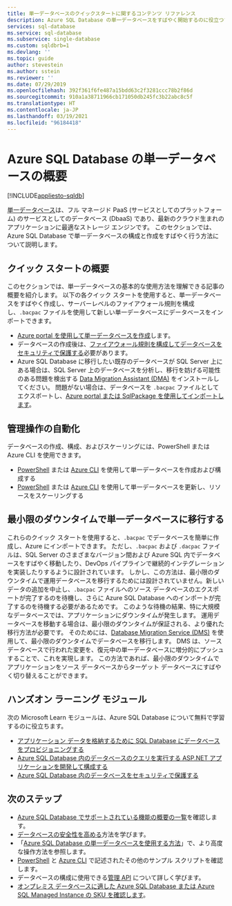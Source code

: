 ```yaml
---
title: 単一データベースのクイックスタートに関するコンテンツ リファレンス
description: Azure SQL Database の単一データベースをすばやく開始するのに役立つすべてのクイックスタートのコンテンツ リファレンスを確認できます。
services: sql-database
ms.service: sql-database
ms.subservice: single-database
ms.custom: sqldbrb=1
ms.devlang: ''
ms.topic: guide
author: stevestein
ms.author: sstein
ms.reviewer: ''
ms.date: 07/29/2019
ms.openlocfilehash: 392f361f6fe487a15bdd63c2f3281ccc78b2f86d
ms.sourcegitcommit: 910a1a38711966cb171050db245fc3b22abc8c5f
ms.translationtype: HT
ms.contentlocale: ja-JP
ms.lasthandoff: 03/19/2021
ms.locfileid: "96184418"
---
```

# <a name="getting-started-with-single-databases-in-azure-sql-database"></a>Azure SQL Database の単一データベースの概要
[!INCLUDE[appliesto-sqldb](../includes/appliesto-sqldb.md)]

[単一データベース](../index.yml)は、フル マネージド PaaS (サービスとしてのプラットフォーム) のサービスとしてのデータベース (DbaaS) であり、最新のクラウド生まれのアプリケーションに最適なストレージ エンジンです。 このセクションでは、Azure SQL Database で単一データベースの構成と作成をすばやく行う方法について説明します。

## <a name="quickstart-overview"></a>クイック スタートの概要

このセクションでは、単一データベースの基本的な使用方法を理解できる記事の概要を紹介します。 以下の各クイック スタートを使用すると、単一データベースをすばやく作成し、サーバーレベルのファイアウォール規則を構成し、`.bacpac` ファイルを使用して新しい単一データベースにデータベースをインポートできます。

- [Azure portal を使用して単一データベースを作成](single-database-create-quickstart.md)します。
- データベースの作成後は、[ファイアウォール規則を構成してデータベースをセキュリティで保護する](firewall-create-server-level-portal-quickstart.md)必要があります。
- Azure SQL Database に移行したい既存のデータベースが SQL Server 上にある場合は、SQL Server 上のデータベースを分析し、移行を妨げる可能性のある問題を検出する [Data Migration Assistant (DMA)](https://www.microsoft.com/download/details.aspx?id=53595) をインストールしてください。 問題がない場合は、データベースを `.bacpac` ファイルとしてエクスポートし、[Azure portal または SqlPackage を使用してインポートします](database-import.md)。


## <a name="automating-management-operations"></a>管理操作の自動化

データベースの作成、構成、およびスケーリングには、PowerShell または Azure CLI を使用できます。

- [PowerShell](scripts/create-and-configure-database-powershell.md) または [Azure CLI](scripts/create-and-configure-database-cli.md) を使用して単一データベースを作成および構成する
- [PowerShell](scripts/monitor-and-scale-database-powershell.md) または [Azure CLI](scripts/monitor-and-scale-database-cli.md) を使用して単一データベースを更新し、リソースをスケーリングする

## <a name="migrating-to-a-single-database-with-minimal-downtime"></a>最小限のダウンタイムで単一データベースに移行する

これらのクイック スタートを使用すると、`.bacpac` でデータベースを簡単に作成し、Azure にインポートできます。 ただし、`.bacpac` および `.dacpac` ファイルは、SQL Server のさまざまなバージョン間および Azure SQL 内でデータベースをすばやく移動したり、DevOps パイプラインで継続的インテグレーションを実装したりするように設計されています。 しかし、この方法は、最小限のダウンタイムで運用データベースを移行するためには設計されていません。新しいデータの追加を中止し、`.bacpac` ファイルへのソース データベースのエクスポートが完了するのを待機し、さらに Azure SQL Database へのインポートが完了するのを待機する必要があるためです。 このような待機の結果、特に大規模なデータベースでは、アプリケーションにダウンタイムが発生します。 運用データベースを移動する場合は、最小限のダウンタイムが保証される、より優れた移行方法が必要です。 そのためには、[Database Migration Service (DMS)](../../dms/tutorial-sql-server-to-azure-sql.md?toc=%2fazure%2fsql-database%2ftoc.json) を使用して、最小限のダウンタイムでデータベースを移行します。 DMS は、ソース データベースで行われた変更を、復元中の単一データベースに増分的にプッシュすることで、これを実現します。 この方法であれば、最小限のダウンタイムでアプリケーションをソース データベースからターゲット データベースにすばやく切り替えることができます。

## <a name="hands-on-learning-modules"></a>ハンズオン ラーニング モジュール

次の Microsoft Learn モジュールは、Azure SQL Database について無料で学習するのに役立ちます。

- [アプリケーション データを格納するために SQL Database にデータベースをプロビジョニングする](/learn/modules/provision-azure-sql-db/)
- [Azure SQL Database 内のデータベースのクエリを実行する ASP.NET アプリケーションを開発して構成する](/learn/modules/develop-app-that-queries-azure-sql/)
- [Azure SQL Database 内のデータベースをセキュリティで保護する](/learn/modules/secure-your-azure-sql-database/)

## <a name="next-steps"></a>次のステップ

- [Azure SQL Database でサポートされている機能の概要の一覧](features-comparison.md)を確認します。
- [データベースの安全性を高める](secure-database-tutorial.md)方法を学びます。
- 「[Azure SQL Database の単一データベースを使用する方法](how-to-content-reference-guide.md)」で、より高度な操作方法を参照します。
- [PowerShell](powershell-script-content-guide.md) と [Azure CLI](az-cli-script-samples-content-guide.md) で記述されたその他のサンプル スクリプトを確認します。
- データベースの構成に使用できる[管理 API](single-database-manage.md) について詳しく学びます。
- [オンプレミス データベースに適した Azure SQL Database または Azure SQL Managed Instance の SKU を確認します](/sql/dma/dma-sku-recommend-sql-db/)。